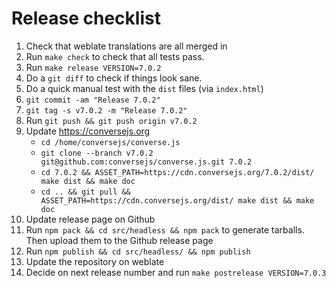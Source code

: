# Release checklist

1. Check that weblate translations are all merged in
2. Run `make check` to check that all tests pass.
3. Run `make release VERSION=7.0.2`
4. Do a `git diff` to check if things look sane.
5. Do a quick manual test with the `dist` files (via `index.html`)
6. `git commit -am "Release 7.0.2"`
7. `git tag -s v7.0.2 -m "Release 7.0.2"`
8. Run `git push && git push origin v7.0.2`
9. Update https://conversejs.org
    * `cd /home/conversejs/converse.js`
    * `git clone --branch v7.0.2 git@github.com:conversejs/converse.js.git 7.0.2`
    * `cd 7.0.2 && ASSET_PATH=https://cdn.conversejs.org/7.0.2/dist/ make dist && make doc`
    * `cd .. && git pull && ASSET_PATH=https://cdn.conversejs.org/dist/ make dist && make doc`
10. Update release page on Github
11. Run `npm pack && cd src/headless && npm pack` to generate tarballs. Then upload them to the Github release page
12. Run `npm publish && cd src/headless/ && npm publish`
13. Update the repository on weblate
14. Decide on next release number and run `make postrelease VERSION=7.0.3`
